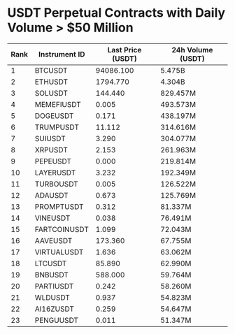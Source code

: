 # USDT Perpetual Contracts with Daily Volume > $50 Million

| Rank | Instrument ID | Last Price (USDT) | 24h Volume (USDT) |
|------|---------------|-------------------|-------------------|
| 1 | BTCUSDT | 94086.100 | 5.475B |
| 2 | ETHUSDT | 1794.770 | 4.304B |
| 3 | SOLUSDT | 144.440 | 829.457M |
| 4 | MEMEFIUSDT | 0.005 | 493.573M |
| 5 | DOGEUSDT | 0.171 | 438.197M |
| 6 | TRUMPUSDT | 11.112 | 314.616M |
| 7 | SUIUSDT | 3.290 | 304.077M |
| 8 | XRPUSDT | 2.153 | 261.963M |
| 9 | PEPEUSDT | 0.000 | 219.814M |
| 10 | LAYERUSDT | 3.232 | 192.349M |
| 11 | TURBOUSDT | 0.005 | 126.522M |
| 12 | ADAUSDT | 0.673 | 125.769M |
| 13 | PROMPTUSDT | 0.312 | 81.337M |
| 14 | VINEUSDT | 0.038 | 76.491M |
| 15 | FARTCOINUSDT | 1.099 | 72.043M |
| 16 | AAVEUSDT | 173.360 | 67.755M |
| 17 | VIRTUALUSDT | 1.636 | 63.062M |
| 18 | LTCUSDT | 85.890 | 62.990M |
| 19 | BNBUSDT | 588.000 | 59.764M |
| 20 | PARTIUSDT | 0.242 | 58.260M |
| 21 | WLDUSDT | 0.937 | 54.823M |
| 22 | AI16ZUSDT | 0.259 | 54.647M |
| 23 | PENGUUSDT | 0.011 | 51.347M |
